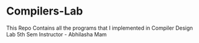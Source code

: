 # Compilers-Lab

This Repo Contains all the programs that I implemented in Compiler Design Lab 5th Sem
Instructor - Abhilasha Mam
